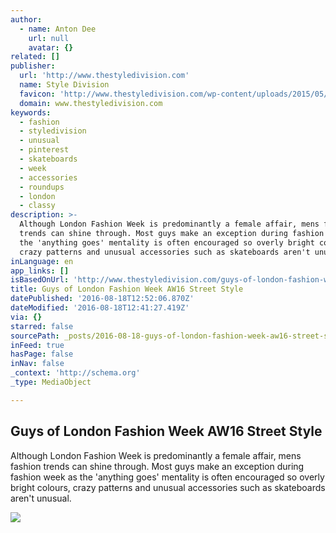 ```yaml
---
author:
  - name: Anton Dee
    url: null
    avatar: {}
related: []
publisher:
  url: 'http://www.thestyledivision.com'
  name: Style Division
  favicon: 'http://www.thestyledivision.com/wp-content/uploads/2015/05/favicon2-copy.png'
  domain: www.thestyledivision.com
keywords:
  - fashion
  - styledivision
  - unusual
  - pinterest
  - skateboards
  - week
  - accessories
  - roundups
  - london
  - classy
description: >-
  Although London Fashion Week is predominantly a female affair, mens fashion
  trends can shine through. Most guys make an exception during fashion week as
  the 'anything goes' mentality is often encouraged so overly bright colours,
  crazy patterns and unusual accessories such as skateboards aren't unusual.
inLanguage: en
app_links: []
isBasedOnUrl: 'http://www.thestyledivision.com/guys-of-london-fashion-week-aw16-street-style'
title: Guys of London Fashion Week AW16 Street Style
datePublished: '2016-08-18T12:52:06.870Z'
dateModified: '2016-08-18T12:41:27.419Z'
via: {}
starred: false
sourcePath: _posts/2016-08-18-guys-of-london-fashion-week-aw16-street-style.md
inFeed: true
hasPage: false
inNav: false
_context: 'http://schema.org'
_type: MediaObject

---
```

<article style=""><h1>Guys of London Fashion Week AW16 Street Style</h1><p>Although London Fashion Week is predominantly a female affair, mens fashion trends can shine through. Most guys make an exception during fashion week as the 'anything goes' mentality is often encouraged so overly bright colours, crazy patterns and unusual accessories such as skateboards aren't unusual.</p><img src="http://www.thestyledivision.com/wp-content/uploads/2016/02/unsigned-townhouse-shots-3.jpg" /></article>